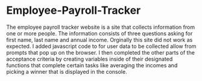 # Employee-Payroll-Tracker

The employee payroll tracker website is a site that collects information from one or more people. The information consists of three questions asking for first name, last name and annual income. Orginally this site did not work as expected. I added javascript code to for user data to be collected allow from prompts that pop up on the browser. I then completed the other parts of the acceptance criteria by creating variables inside of their designated functions that complete certain tasks like averaging the incomes and picking a winner that is displayed in the console.
